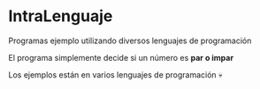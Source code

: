 # IntraLenguaje
Programas ejemplo utilizando diversos lenguajes de programación

El programa simplemente decide si un número es **par o impar**

Los ejemplos están en varios lenguajes de programación :skull:
